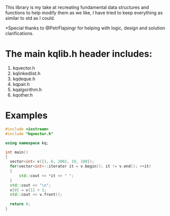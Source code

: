 This library is my take at recreating fundamental data structures and functions to help modify them as we like, I have tried to keep everything as similar to std as I could.

*Special thanks to @PetrFlajsingr for helping with logic, design and solution clarifications.

# The main kqlib.h header includes:
1. kqvector.h
2. kqlinkedlist.h
3. kqdeque.h
4. kqpair.h
5. kqalgorithm.h
6. kqother.h

# Examples
```cpp
#include <iostream>
#include "kqvector.h"

using namespace kq;

int main()
{
  vector<int> v({1, 6, 2002, 19, 100});
  for(vector<int>::iterator it = v.begin(); it != v.end(); ++it)
  {
      std::cout << *it << " ";
  }
  std::cout << "\n";
  v[0] = v[1] + 1;
  std::cout << v.front();
  
  return 0;
}
```

